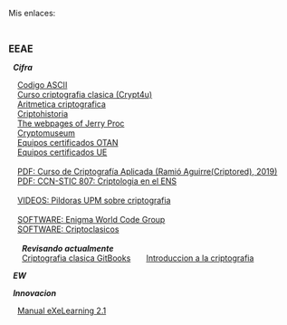 <!DOCTYPE html>
<html>
<head>
</head>
<body>
  <p>Mis enlaces:</p>
  <br>
  <p><b><big>EEAE</big></b></p>
  <p>&nbsp;&nbsp;<b><i>Cifra</i></b></p>
  <p>
    &nbsp;&nbsp;&nbsp;&nbsp;<a href="https://elcodigoascii.com.ar/">Codigo ASCII</a>
    <br>
    &nbsp;&nbsp;&nbsp;&nbsp;<a href="http://www.criptored.upm.es/crypt4you/temas/criptografiaclasica/leccion1.html">Curso criptografia clasica (Crypt4u)</a>
    <br>
    &nbsp;&nbsp;&nbsp;&nbsp;<a href="http://www.dma.fi.upm.es/recursos/aplicaciones/matematica_discreta/web/aritmetica_modular/criptografia.html">Aritmetica criptografica</a>
    <br>
    &nbsp;&nbsp;&nbsp;&nbsp;<a href="http://www.criptohistoria.es/index.html">Criptohistoria</a>
    <br>
    &nbsp;&nbsp;&nbsp;&nbsp;<a href="http://www.jproc.ca/">The webpages of Jerry Proc</a>
    <br>
    &nbsp;&nbsp;&nbsp;&nbsp;<a href="https://www.cryptomuseum.com/">Cryptomuseum</a>
    <br>
    &nbsp;&nbsp;&nbsp;&nbsp;<a href="https://www.ia.nato.int/NIAPC/">Equipos certificados OTAN</a>
    <br>
    &nbsp;&nbsp;&nbsp;&nbsp;<a href="https://www.consilium.europa.eu/en/general-secretariat/corporate-policies/classified-information/information-assurance/">Equipos certificados UE</a>
    <br>
    <br>
    &nbsp;&nbsp;&nbsp;&nbsp;<a href="http://www.criptored.upm.es/descarga/CursoCriptografiaAplicada2018.pdf">PDF: Curso de Criptografía Aplicada (Ramió Aguirre(Criptored), 2019)</a>
    <br>
    &nbsp;&nbsp;&nbsp;&nbsp;<a href="https://www.ccn-cert.cni.es/series-ccn-stic/800-guia-esquema-nacional-de-seguridad/513-ccn-stic-807-criptologia-de-empleo-en-el-ens/file.html">PDF: CCN-STIC 807: Criptologia en el ENS</a>
    <br>
    <br>
    &nbsp;&nbsp;&nbsp;&nbsp;<a href="https://youtube.com/playlist?list=PLS3bi-JtNO3hanlIFTgfwClXATTSFeNh_">VIDEOS: Pildoras UPM sobre criptografia</a>
    <br>
    <br>
    &nbsp;&nbsp;&nbsp;&nbsp;<a href="https://www.enigmaworldcodegroup.com/">SOFTWARE: Enigma World Code Group</a>
    <br>
    &nbsp;&nbsp;&nbsp;&nbsp;<a href="http://www.criptored.upm.es/software/sw_m001c.htm">SOFTWARE: Criptoclasicos</a>
    <br>
    <br>
    &nbsp;&nbsp;&nbsp;&nbsp;&nbsp;&nbsp;<b><i>Revisando actualmente</i></b>
    <br>
    &nbsp;&nbsp;&nbsp;&nbsp;&nbsp;&nbsp;<a href="https://joseluistabaracarbajo.gitbooks.io/criptografia-clasica/content/index.html">Criptografia clasica GitBooks</a>
    &nbsp;&nbsp;&nbsp;&nbsp;&nbsp;&nbsp;<a href="http://www.revista.unam.mx/vol.7/num7/art55/jul_art55.pdf">Introduccion a la criptografia</a>
    <br>
  </p>
  <p>&nbsp;&nbsp;<b><i>EW</i></b></p>
  <p>
  </p>
  <p>&nbsp;&nbsp;<b><i>Innovacion</i></b></p>
  <p>
    &nbsp;&nbsp;&nbsp;&nbsp;<a href="http://exelearning.net/html_manual/exe20/">Manual eXeLearning 2.1</a>
    <br>
  </p>
</body>
